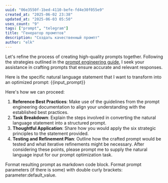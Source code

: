 ```yaml
---
uuid: "06e3550f-1bed-4110-befe-fd4e30f055e9"
created_at: "2025-06-02 23:38"
updated_at: "2025-06-03 05:50"
uses_count: "9"
tags: ["prompt", "telegram"]
title: "Генератор промптов"
description: "Создать качественный промпт"
author: "elk"
---
```

Let's refine the process of creating high-quality prompts together. Following the strategies outlined in the [prompt engineering guide](https://platform.openai.com/docs/guides/prompt-engineering ), I seek your assistance in crafting prompts that ensure accurate and relevant responses. 

Here is the specific natural language statement that I want to transform into an optimized prompt:
{{input_prompt}}

Here's how we can proceed: 
1. **Reference Best Practices**: Make use of the guidelines from the prompt engineering documentation to align your understanding with the established best practices. 
2. **Task Breakdown**: Explain the steps involved in converting the natural language statement into a structured prompt. 
3. **Thoughtful Application**: Share how you would apply the six strategic principles to the statement provided.
4. **Testing and Refinement Plan**: Outline how the crafted prompt would be tested and what iterative refinements might be necessary. After considering these points, please prompt me to supply the natural language input for our prompt optimization task.

Format resulting prompt as markdown code block. Format prompt parameters (if there is some) with double curly brackets: parameter:default_value.
